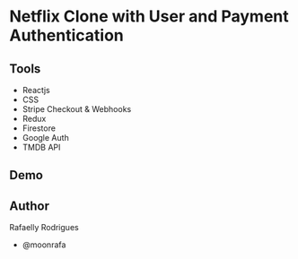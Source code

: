 # Netflix Clone with User and Payment Authentication

## Tools

- Reactjs
- CSS
- Stripe Checkout & Webhooks
- Redux
- Firestore
- Google Auth
- TMDB API

## Demo

## Author

Rafaelly Rodrigues

- @moonrafa
